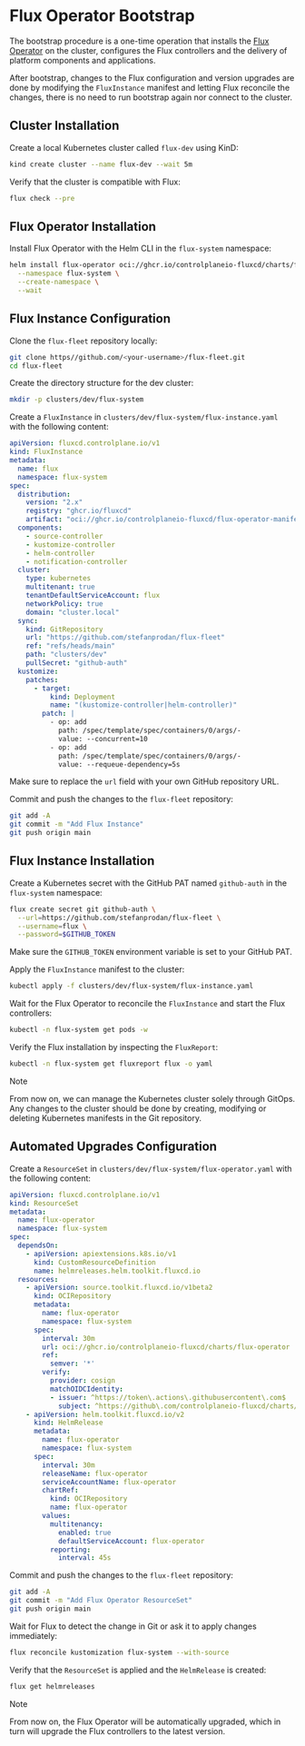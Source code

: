 # Flux Operator Bootstrap

The bootstrap procedure is a one-time operation that installs the
[Flux Operator](https://github.com/controlplaneio-fluxcd/flux-operator) on the cluster,
configures the Flux controllers and the delivery of platform components and applications.

After bootstrap, changes to the Flux configuration and version upgrades are done by
modifying the `FluxInstance` manifest and letting Flux reconcile the changes,
there is no need to run bootstrap again nor connect to the cluster.

## Cluster Installation

Create a local Kubernetes cluster called `flux-dev` using KinD:

```sh
kind create cluster --name flux-dev --wait 5m
```

Verify that the cluster is compatible with Flux:

```sh
flux check --pre
```

## Flux Operator Installation

Install Flux Operator with the Helm CLI in the `flux-system` namespace:

```sh
helm install flux-operator oci://ghcr.io/controlplaneio-fluxcd/charts/flux-operator \
  --namespace flux-system \
  --create-namespace \
  --wait
```

## Flux Instance Configuration

Clone the `flux-fleet` repository locally:

```sh
git clone https//github.com/<your-username>/flux-fleet.git
cd flux-fleet
```

Create the directory structure for the dev cluster:

```sh
mkdir -p clusters/dev/flux-system
```

Create a `FluxInstance` in `clusters/dev/flux-system/flux-instance.yaml` with the following content:

```yaml
apiVersion: fluxcd.controlplane.io/v1
kind: FluxInstance
metadata:
  name: flux
  namespace: flux-system
spec:
  distribution:
    version: "2.x"
    registry: "ghcr.io/fluxcd"
    artifact: "oci://ghcr.io/controlplaneio-fluxcd/flux-operator-manifests:latest"
  components:
    - source-controller
    - kustomize-controller
    - helm-controller
    - notification-controller
  cluster:
    type: kubernetes
    multitenant: true
    tenantDefaultServiceAccount: flux
    networkPolicy: true
    domain: "cluster.local"
  sync:
    kind: GitRepository
    url: "https://github.com/stefanprodan/flux-fleet"
    ref: "refs/heads/main"
    path: "clusters/dev"
    pullSecret: "github-auth"
  kustomize:
    patches:
      - target:
          kind: Deployment
          name: "(kustomize-controller|helm-controller)"
        patch: |
          - op: add
            path: /spec/template/spec/containers/0/args/-
            value: --concurrent=10
          - op: add
            path: /spec/template/spec/containers/0/args/-
            value: --requeue-dependency=5s
```

Make sure to replace the `url` field with your own GitHub repository URL.

Commit and push the changes to the `flux-fleet` repository:

```sh
git add -A
git commit -m "Add Flux Instance"
git push origin main
```

## Flux Instance Installation

Create a Kubernetes secret with the GitHub PAT named `github-auth` in the `flux-system` namespace:

```sh
flux create secret git github-auth \
  --url=https://github.com/stefanprodan/flux-fleet \
  --username=flux \
  --password=$GITHUB_TOKEN
```

Make sure the `GITHUB_TOKEN` environment variable is set to your GitHub PAT.

Apply the `FluxInstance` manifest to the cluster:

```sh
kubectl apply -f clusters/dev/flux-system/flux-instance.yaml
```

Wait for the Flux Operator to reconcile the `FluxInstance` and start the Flux controllers:

```sh
kubectl -n flux-system get pods -w
```

Verify the Flux installation by inspecting the `FluxReport`:

```sh
kubectl -n flux-system get fluxreport flux -o yaml
```

> [!NOTE]
> From now on, we can manage the Kubernetes cluster solely through GitOps.
> Any changes to the cluster should be done by creating, modifying or deleting Kubernetes
> manifests in the Git repository.

## Automated Upgrades Configuration

Create a `ResourceSet` in `clusters/dev/flux-system/flux-operator.yaml` with the following content:

```yaml
apiVersion: fluxcd.controlplane.io/v1
kind: ResourceSet
metadata:
  name: flux-operator
  namespace: flux-system
spec:
  dependsOn:
    - apiVersion: apiextensions.k8s.io/v1
      kind: CustomResourceDefinition
      name: helmreleases.helm.toolkit.fluxcd.io
  resources:
    - apiVersion: source.toolkit.fluxcd.io/v1beta2
      kind: OCIRepository
      metadata:
        name: flux-operator
        namespace: flux-system
      spec:
        interval: 30m
        url: oci://ghcr.io/controlplaneio-fluxcd/charts/flux-operator
        ref:
          semver: '*'
        verify:
          provider: cosign
          matchOIDCIdentity:
          - issuer: ^https://token\.actions\.githubusercontent\.com$
            subject: ^https://github\.com/controlplaneio-fluxcd/charts/.*$
    - apiVersion: helm.toolkit.fluxcd.io/v2
      kind: HelmRelease
      metadata:
        name: flux-operator
        namespace: flux-system
      spec:
        interval: 30m
        releaseName: flux-operator
        serviceAccountName: flux-operator
        chartRef:
          kind: OCIRepository
          name: flux-operator
        values:
          multitenancy:
            enabled: true
            defaultServiceAccount: flux-operator
          reporting:
            interval: 45s
```

Commit and push the changes to the `flux-fleet` repository:

```sh
git add -A
git commit -m "Add Flux Operator ResourceSet"
git push origin main
```

Wait for Flux to detect the change in Git or ask it to apply changes immediately:

```sh
flux reconcile kustomization flux-system --with-source
```

Verify that the `ResourceSet` is applied and the `HelmRelease` is created:

```sh
flux get helmreleases
```

> [!NOTE]
> From now on, the Flux Operator will be automatically upgraded, 
> which in turn will upgrade the Flux controllers to the latest version.
